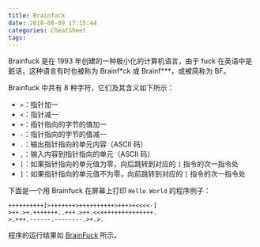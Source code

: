 ```yaml
---
title: Brainfuck
date: 2018-08-09 17:15:44
categories: CheatSheet
tags:
---
```


Brainfuck 是在 1993 年创建的一种极小化的计算机语言，由于 fuck 在英语中是脏话，这种语言有时也被称为 Brainf\*ck 或 Brainf\*\*\*，或被简称为 BF。

Brainfuck 中共有 8 种字符，它们及其含义如下所示：

- `>`：指针加一
- `<`：指针减一
- `+`：指针指向的字节的值加一
- `-`：指针指向的字节的值减一
- `.`：输出指针指向的单元内容（ASCII 码）
- `,`：输入内容到指针指向的单元（ASCII 码）
- `[`：如果指针指向的单元值为零，向后跳转到对应的 `]` 指令的次一指令处
- `]`：如果指针指向的单元值不为零，向前跳转到对应的 `[` 指令的次一指令处

下面是一个用 Brainfuck 在屏幕上打印 `Hello World` 的程序例子：

```Brainfuck
++++++++++[>+++++++>++++++++++>+++>+<<<<-]
>++.>+.+++++++..+++.>++.<<+++++++++++++++.
>.+++.------.--------.>+.>.
```

程序的运行结果如 [BrainFuck](https://ctfever.uniiem.com/tools/brain-fuck) 所示。
